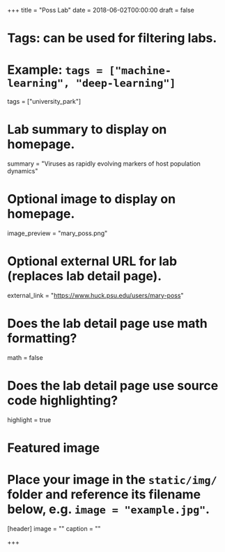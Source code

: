 +++
title = "Poss Lab"
date = 2018-06-02T00:00:00
draft = false

# Tags: can be used for filtering labs.
# Example: `tags = ["machine-learning", "deep-learning"]`
tags = ["university_park"]

# Lab summary to display on homepage.
summary = "Viruses as rapidly evolving markers of host population dynamics"

# Optional image to display on homepage.
image_preview = "mary_poss.png"

# Optional external URL for lab (replaces lab detail page).
external_link = "https://www.huck.psu.edu/users/mary-poss"

# Does the lab detail page use math formatting?
math = false

# Does the lab detail page use source code highlighting?
highlight = true

# Featured image
# Place your image in the `static/img/` folder and reference its filename below, e.g. `image = "example.jpg"`.
[header]
image = ""
caption = ""

+++
